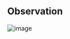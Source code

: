 ## Observation

![image](https://github.com/user-attachments/assets/94132109-7c3e-4100-9ee2-8e965d8fa481)
